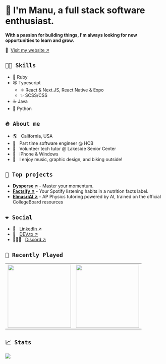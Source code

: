 # 👋 I'm Manu, a full stack software enthusiast.

**With a passion for building things, I'm always looking for new opportunities to learn and grow.**

🔗 &nbsp;[Visit my website ↗](https://manuthecoder.is-a.dev/)

## `👨‍🔬 Skills`

- 💎 Ruby
- 🕸️ Typescript
  - ⚛️ React & Next.JS, React Native & Expo
  - ✨ SCSS/CSS
- ☕ Java
- 🐍 Python

## `🔥 About me`

- 🌎 &nbsp; California, USA
- 🏦 &nbsp; Part time software engineer @ HCB
- 👴 &nbsp; Volunteer tech tutor @ Lakeside Senior Center
- 🍎 &nbsp; iPhone & Windows
- 🎢 &nbsp; I enjoy music, graphic design, and biking outside! 

## `👀 Top projects`

- **[Dysperse ↗](https://dysperse.com)** - Master your momentum.
- **[Factsify ↗](https://factsify.pages.dev)** - Your Spotify listening habits in a nutrition facts label.
- **[ElmasriAI ↗](https://elmasri.my.to)** - AP Physics tutoring powered by AI, trained on the official CollegeBoard resources

## `❤ Social`

- 💼 &nbsp; [LinkedIn ↗](https://www.linkedin.com/in/manu-codes/)
- 💭 &nbsp; [DEV.to ↗](https://dev.to/manuthecoder)
- 🧑‍🤝‍🧑 &nbsp; [Discord ↗](https://discord.gg/9EJSxkJhnQ)

## `🎸 Recently Played`

<table>
  <tr>
    <td>
      <img src="https://spotify-recently-played-readme.vercel.app/api?user=gas3v326ti8fyihwazgfuup6t" height="200">
    </td>
    <td>
      <a href="https://github.com/rayriffy/apple-music-github-profile">
        <img src="https://music-profile.rayriffy.com/theme/dark.svg?uid=000447.bfc6c1ead22940fe92e85336ec9dd994.2122" height="200">
      </a>
    </td>
  </tr>
</table>

## `📈 Stats`
<picture>
  <source
    srcset="https://github-readme-stats.vercel.app/api?username=manuthecoder&show_icons=true&theme=dark&rank_icon=percentile&include_all_commits=true&hide_title=true&show=prs_merged_percentage&hide_rank=true"
    media="(prefers-color-scheme: dark)"
  />
  <source
    srcset="https://github-readme-stats.vercel.app/api?username=manuthecoder&show_icons=true&rank_icon=percentile&include_all_commits=true&hide_title=true&show=prs_merged_percentage&hide_rank=true"
    media="(prefers-color-scheme: light), (prefers-color-scheme: no-preference)"
  />
  <img src="https://github-readme-stats.vercel.app/api?username=manuthecoder&show_icons=true&rank_icon=percentile&include_all_commits=true&hide_title=true&show=prs_merged_percentage&hide_rank=true" />
</picture>
